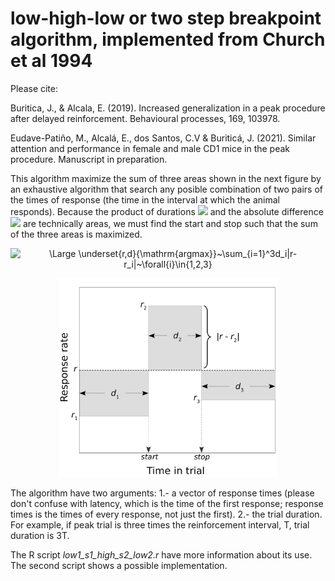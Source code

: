 # low-high-low or two step breakpoint algorithm, implemented from Church et al 1994

Please cite:

Buritica, J., & Alcala, E. (2019). Increased generalization in a peak procedure after delayed reinforcement. Behavioural processes, 169, 103978.

Eudave-Patiño, M., Alcalá, E., dos Santos, C.V & Buriticá, J. (2021). Similar attention and performance in female and male CD1 mice in the peak procedure. Manuscript in preparation.

This algorithm maximize the sum of three areas shown in the next figure by an exhaustive algorithm that search any posible combination of two pairs of the times of response (the time in the interval at which the animal responds). Because the product of durations <img src="https://latex.codecogs.com/svg.latex?\normalsize&space;d_i"> and the absolute difference <img src="https://latex.codecogs.com/svg.latex?\normalsize&space;|r-r_i|"> are technically areas, we must find the start and stop such that the sum of the three areas is maximized.

<div align="center">
  
 ![\Large \underset{r,d}{\mathrm{argmax}}~\sum_{i=1}^3d_i|r-r_i|~\forall{i}\in{1,2,3}](https://latex.codecogs.com/svg.latex?\normalsize&space;\underset{r,d}{\mathrm{argmax}}~\sum_{i=1}^3d_i|r-r_i|~\forall{i}\in{1,2,3}) 
  
 <img src="https://github.com/jealcalat/start_stop_peak_procedure/blob/main/lhl_diagramm-1.png" width="350">
</div>

The algorithm have two arguments: 
1.- a vector of response times (please don't confuse with latency, which is the time of the first response; response times is the times of every response, not just the first).
2.- the trial duration. For example, if peak trial is three times the reinforcement interval, T, trial duration is 3T. 

The R script *low1_s1_high_s2_low2.r* have more information about its use. The second script shows a possible implementation. 
